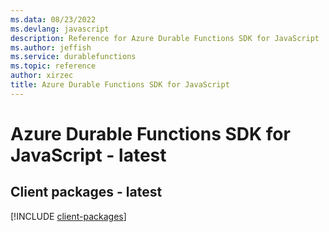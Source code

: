 ```yaml
---
ms.data: 08/23/2022
ms.devlang: javascript
description: Reference for Azure Durable Functions SDK for JavaScript
ms.author: jeffish
ms.service: durablefunctions
ms.topic: reference
author: xirzec
title: Azure Durable Functions SDK for JavaScript
---
```

# Azure Durable Functions SDK for JavaScript - latest

## Client packages - latest
[!INCLUDE [client-packages](durable-functions-client-index.md)]